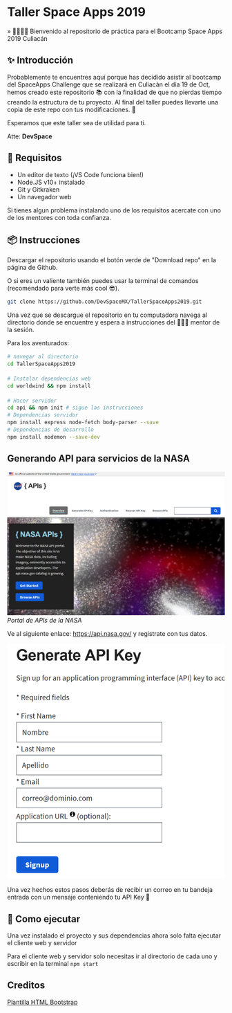 # Taller Space Apps 2019

» 🚀👩🏽‍💻 Bienvenido al repositorio de práctica para el Bootcamp Space Apps 2019 Culiacán

## ✨ Introducción

Probablemente te encuentres aquí porque has decidido asistir al bootcamp del SpaceApps Challenge que se realizará en Culiacán el día 19 de Oct, hemos creado este repositorio 📚 con la finalidad de que no pierdas tiempo creando la estructura de tu proyecto. Al final del taller puedes llevarte una copia de este repo con tus modificaciones. 🤠

Esperamos que este taller sea de utilidad para ti.

Atte: **DevSpace**

## 📝 Requisitos

- Un editor de texto (¡VS Code funciona bien!)
- Node.JS v10+ instalado
- Git y Gitkraken
- Un navegador web

Si tienes algun problema instalando uno de los requisitos acercate con uno de los mentores con toda confianza.

## 📦 Instrucciones

Descargar el repositorio usando el botón verde de "Download repo" en la página de Github.

O si eres un valiente también puedes usar la terminal de comandos (recomendado para verte más cool 😎).

```bash
git clone https://github.com/DevSpaceMX/TallerSpaceApps2019.git
```

Una vez que se descargue el repositorio en tu computadora navega al directorio donde se encuentre y espera a instrucciones del 👨🏽‍🏫 mentor de la sesión.

Para los aventurados:

```bash
# navegar al directorio
cd TallerSpaceApps2019

# Instalar dependencias web
cd worldwind && npm install

# Hacer servidor
cd api && npm init # sigue las instrucciones
# Dependencias servidor
npm install express node-fetch body-parser --save
# Dependencias de desarrollo
npm install nodemon --save-dev
```

## Generando API para servicios de la NASA

![Web de api.nasa.gov](/ApiGov.png)
_Portal de APIs de la NASA_

Ve al siguiente enlace: <https://api.nasa.gov/> y registrate con tus datos.

![Formulario](/GenerarKey.png)

Una vez hechos estos pasos deberás de recibir un correo en tu bandeja entrada con un mensaje conteniendo tu API Key 🔑

## 🐢 Como ejecutar

Una vez instalado el proyecto y sus dependencias ahora solo falta ejecutar el cliente web y servidor

Para el cliente web y servidor solo necesitas ir al directorio de cada uno y escribir en la terminal
`npm start`

## Creditos

[Plantilla HTML Bootstrap](https://github.com/BlackrockDigital/startbootstrap)
